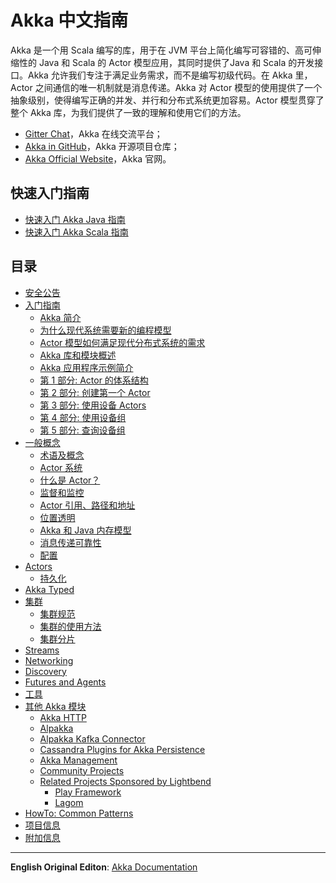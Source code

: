 # Akka 中文指南

Akka 是一个用 Scala 编写的库，用于在 JVM 平台上简化编写可容错的、高可伸缩性的 Java 和 Scala 的 Actor 模型应用，其同时提供了Java 和 Scala 的开发接口。Akka 允许我们专注于满足业务需求，而不是编写初级代码。在 Akka 里，Actor 之间通信的唯一机制就是消息传递。Akka 对 Actor 模型的使用提供了一个抽象级别，使得编写正确的并发、并行和分布式系统更加容易。Actor 模型贯穿了整个 Akka 库，为我们提供了一致的理解和使用它们的方法。


- [Gitter Chat](https://gitter.im/akka/akka?source=orgpage)，Akka 在线交流平台；
- [Akka in GitHub](https://github.com/akka/akka)，Akka 开源项目仓库；
- [Akka Official Website](https://akka.io/)，Akka 官网。


## 快速入门指南

- [快速入门 Akka Java 指南](https://github.com/guobinhit/akka-guide/blob/master/articles/qucikstart-akka-java.md)
- [快速入门 Akka Scala 指南](https://github.com/guobinhit/akka-guide/blob/master/articles/qucikstart-akka-scala.md)

## 目录

- [安全公告](https://github.com/guobinhit/akka-guide/blob/master/articles/security-announcements.md)
- [入门指南](https://github.com/guobinhit/akka-guide/blob/master/README.md)
  - [Akka 简介](https://github.com/guobinhit/akka-guide/blob/master/articles/introduction-to-akka.md) 
  - [为什么现代系统需要新的编程模型](https://github.com/guobinhit/akka-guide/blob/master/articles/actors-motivation.md) 
  - [Actor 模型如何满足现代分布式系统的需求](https://github.com/guobinhit/akka-guide/blob/master/articles/actor-intro.md)
  - [Akka 库和模块概述](https://github.com/guobinhit/akka-guide/blob/master/articles/modules.md) 
  - [Akka 应用程序示例简介](https://github.com/guobinhit/akka-guide/blob/master/articles/tutorial.md)
  - [第 1 部分: Actor 的体系结构](https://github.com/guobinhit/akka-guide/blob/master/articles/akka-guide-part1.md)
  - [第 2 部分: 创建第一个 Actor](https://github.com/guobinhit/akka-guide/blob/master/articles/akka-guide-part2.md)
  - [第 3 部分: 使用设备 Actors](https://github.com/guobinhit/akka-guide/blob/master/articles/akka-guide-part3.md)
  - [第 4 部分: 使用设备组](https://github.com/guobinhit/akka-guide/blob/master/articles/akka-guide-part4.md)
  - [第 5 部分: 查询设备组](https://github.com/guobinhit/akka-guide/blob/master/articles/akka-guide-part5.md)
- [一般概念](https://github.com/guobinhit/akka-guide/blob/master/README.md)
  - [术语及概念](https://github.com/guobinhit/akka-guide/blob/master/articles/terminology.md)
  - [Actor 系统](https://github.com/guobinhit/akka-guide/blob/master/articles/actor-systems.md)
  - [什么是 Actor？](https://github.com/guobinhit/akka-guide/blob/master/articles/actors.md)
  - [监督和监控](https://github.com/guobinhit/akka-guide/blob/master/articles/supervision.md)
  - [Actor 引用、路径和地址](https://github.com/guobinhit/akka-guide/blob/master/articles/addressing.md)
  - [位置透明](https://github.com/guobinhit/akka-guide/blob/master/articles/remoting.md)
  - [Akka 和 Java 内存模型](https://github.com/guobinhit/akka-guide/blob/master/articles/jmm.md)
  - [消息传递可靠性](https://doc.akka.io/docs/akka/current/general/message-delivery-reliability.html)
  - [配置](https://github.com/guobinhit/akka-guide/blob/master/articles/configuration.md)
- [Actors](https://github.com/guobinhit/akka-guide/blob/master/README.md)
  - [持久化](https://github.com/guobinhit/akka-guide/blob/master/articles/persistence.md)
- [Akka Typed](https://doc.akka.io/docs/akka/current/general/index.html)
- [集群](https://github.com/guobinhit/akka-guide/blob/master/README.md)
  - [集群规范](https://github.com/guobinhit/akka-guide/blob/master/articles/cluster-specification.md) 
  - [集群的使用方法](https://github.com/guobinhit/akka-guide/blob/master/articles/cluster-usage.md) 
  - [集群分片](https://github.com/guobinhit/akka-guide/blob/master/articles/cluster-sharding.md) 
- [Streams](https://github.com/guobinhit/akka-guide/blob/master/README.md)
- [Networking](https://github.com/guobinhit/akka-guide/blob/master/README.md)
- [Discovery](https://doc.akka.io/docs/akka/current/discovery/index.html)
- [Futures and Agents](https://doc.akka.io/docs/akka/current/general/index.html)
- [工具](https://doc.akka.io/docs/akka/current/index-utilities.html)
- [其他 Akka 模块](https://doc.akka.io/docs/akka/current/common/other-modules.html)
  - [Akka HTTP](https://doc.akka.io/docs/akka-http/current/?language=java) 
  - [Alpakka](https://doc.akka.io/docs/alpakka/current/) 
  - [Alpakka Kafka Connector](http://doc.akka.io/docs/akka-stream-kafka/current/home.html) 
  - [Cassandra Plugins for Akka Persistence](https://github.com/akka/akka-persistence-cassandra) 
  - [Akka Management](http://developer.lightbend.com/docs/akka-management/current/) 
  - [Community Projects](https://doc.akka.io/docs/akka/current/common/other-modules.html) 
  - [Related Projects Sponsored by Lightbend](https://doc.akka.io/docs/akka/current/common/other-modules.html) 
    - [Play Framework](https://www.playframework.com) 
    - [Lagom](https://www.lagomframework.com) 
- [HowTo: Common Patterns](https://doc.akka.io/docs/akka/current/general/index.html)
- [项目信息](https://doc.akka.io/docs/akka/current/project/index.html)
- [附加信息](https://doc.akka.io/docs/akka/current/additional/index.html)



----------

**English Original Editon**: [Akka Documentation](https://doc.akka.io/docs/akka/current/index.html)

